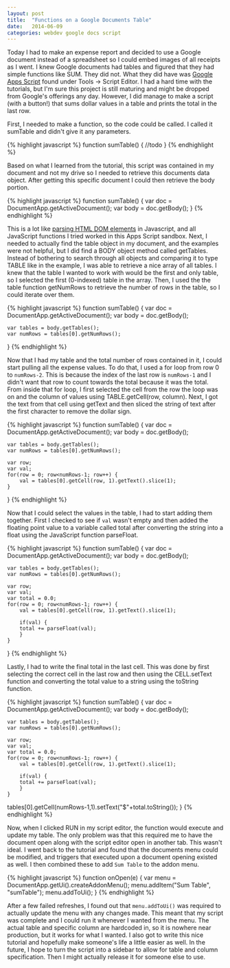 ```yaml
---
layout: post
title:  "Functions on a Google Documents Table"
date:   2014-06-09
categories: webdev google docs script
---
```


Today I had to make an expense report and decided to use a Google document instead of a spreadsheet so I could embed images of all receipts as I went. I knew Google documents had tables and figured that they had simple functions like SUM. They did not. What they did have was [Google Apps Script](https://developers.google.com/apps-script/) found under Tools -> Script Editor. I had a hard time with the tutorials, but I'm sure this project is still maturing and might be dropped from Google's offerings any day. However, I did manage to make a script (with a button!) that sums dollar values in a table and prints the total in the last row.

First, I needed to make a function, so the code could be called. I called it sumTable and didn't give it any parameters.

{% highlight javascript %}
function sumTable() {
	//todo
}
{% endhighlight %}

Based on what I learned from the tutorial, this script was contained in my document and not my drive so I needed to retrieve this documents data object. After getting this specific document I could then retrieve the body portion.

{% highlight javascript %}
function sumTable() {
	var doc = DocumentApp.getActiveDocument();
	var body = doc.getBody();
}
{% endhighlight %}

This is a lot like [parsing HTML DOM elements](http://www.w3schools.com/js/js_htmldom_elements.asp) in Javascript, and all JavaScript functions I tried worked in this Apps Script sandbox. Next, I needed to actually find the table object in my document, and the examples were not helpful, but I did find a BODY object method called getTables. Instead of bothering to search through all objects and comparing it to type TABLE like in the example, I was able to retrieve a nice array of all tables. I knew that the table I wanted to work with would be the first and only table, so I selected the first (0-indexed) table in the array. Then, I used the the table function getNumRows to retrieve the number of rows in the table, so I could iterate over them.

{% highlight javascript %}
function sumTable() {
	var doc = DocumentApp.getActiveDocument();
	var body = doc.getBody();

	var tables = body.getTables();
	var numRows = tables[0].getNumRows();
}
{% endhighlight %}

Now that I had my table and the total number of rows contained in it, I could start pulling all the expense values. To do that, I used a for loop from row 0 to `numRows-2`. This is because the index of the last row is `numRows-1` and I didn't want that row to count towards the total because it was the total. From inside that for loop, I first selected the cell from the row the loop was on and the column of values using TABLE.getCell(row, column). Next, I got the text from that cell using getText and then sliced the string of text after the first character to remove the dollar sign.

{% highlight javascript %}
function sumTable() {
	var doc = DocumentApp.getActiveDocument();
	var body = doc.getBody();

	var tables = body.getTables();
	var numRows = tables[0].getNumRows();

	var row;
	var val;
	for(row = 0; row<numRows-1; row++) {
		val = tables[0].getCell(row, 1).getText().slice(1);
	}
}
{% endhighlight %}

Now that I could select the values in the table, I had to start adding them together. First I checked to see if `val` wasn't empty and then added the floating point value to a variable called total after converting the string into a float using the JavaScript function parseFloat.

{% highlight javascript %}
function sumTable() {
	var doc = DocumentApp.getActiveDocument();
	var body = doc.getBody();

	var tables = body.getTables();
	var numRows = tables[0].getNumRows();

	var row;
	var val;
	var total = 0.0;
	for(row = 0; row<numRows-1; row++) {
		val = tables[0].getCell(row, 1).getText().slice(1);

		if(val) {
		total += parseFloat(val);
		}
	}
}
{% endhighlight %}

Lastly, I had to write the final total in the last cell. This was done by first selecting the correct cell in the last row and then using the CELL.setText function and converting the total value to a string using the toString function.

{% highlight javascript %}
function sumTable() {
	var doc = DocumentApp.getActiveDocument();
	var body = doc.getBody();

	var tables = body.getTables();
	var numRows = tables[0].getNumRows();

	var row;
	var val;
	var total = 0.0;
	for(row = 0; row<numRows-1; row++) {
		val = tables[0].getCell(row, 1).getText().slice(1);

		if(val) {
		total += parseFloat(val);
		}
	}

tables[0].getCell(numRows-1,1).setText("$"+total.toString());
}
{% endhighlight %}

Now, when I clicked RUN in my script editor, the function would execute and update my table. The only problem was that this required me to have the document open along with the script editor open in another tab. This wasn't ideal. I went back to the tutorial and found that the documents menu could be modified, and triggers that executed upon a document opening existed as well. I then combined these to add `Sum Table` to the addon menu.

{% highlight javascript %}
function onOpen(e) {
	var menu = DocumentApp.getUi().createAddonMenu();
	menu.addItem("Sum Table", "sumTable");
	menu.addToUi();
}
{% endhighlight %}

After a few failed refreshes, I found out that `menu.addToUi()` was required to actually update the menu with any changes made. This meant that my script was complete and I could run it whenever I wanted from the menu. The actual table and specific column are hardcoded in, so it is nowhere near production, but it works for what I wanted. I also got to write this nice tutorial and hopefully make someone's life a little easier as well. In the future, I hope to turn the script into a sidebar to allow for table and column specification. Then I might actually release it for someone else to use.
